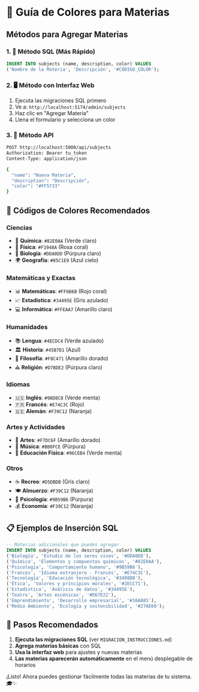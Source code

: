 # 🎨 Guía de Colores para Materias

## Métodos para Agregar Materias

### 1. **💾 Método SQL (Más Rápido)**
```sql
INSERT INTO subjects (name, description, color) VALUES 
('Nombre de la Materia', 'Descripción', '#CÓDIGO_COLOR');
```

### 2. **🖥️ Método con Interfaz Web**
1. Ejecuta las migraciones SQL primero
2. Ve a: `http://localhost:5174/admin/subjects`
3. Haz clic en "Agregar Materia"
4. Llena el formulario y selecciona un color

### 3. **🔧 Método API**
```bash
POST http://localhost:5000/api/subjects
Authorization: Bearer tu_token
Content-Type: application/json

{
  "name": "Nueva Materia",
  "description": "Descripción",
  "color": "#FF5733"
}
```

## 🎨 Códigos de Colores Recomendados

### **Ciencias**
- 🧪 **Química**: `#82E0AA` (Verde claro)
- 🔬 **Física**: `#F1948A` (Rosa coral)
- 🌱 **Biología**: `#DDA0DD` (Púrpura claro)
- 🌍 **Geografía**: `#85C1E9` (Azul cielo)

### **Matemáticas y Exactas**
- 📊 **Matemáticas**: `#FF6B6B` (Rojo coral)
- 📈 **Estadística**: `#34495E` (Gris azulado)
- 💻 **Informática**: `#FFEAA7` (Amarillo claro)

### **Humanidades**
- 📚 **Lengua**: `#4ECDC4` (Verde azulado)
- 🏛️ **Historia**: `#45B7D1` (Azul)
- 🤔 **Filosofía**: `#F8C471` (Amarillo dorado)
- ⛪ **Religión**: `#D7BDE2` (Púrpura claro)

### **Idiomas**
- 🇺🇸 **Inglés**: `#98D8C8` (Verde menta)
- 🇫🇷 **Francés**: `#E74C3C` (Rojo)
- 🇩🇪 **Alemán**: `#F39C12` (Naranja)

### **Artes y Actividades**
- 🎨 **Artes**: `#F7DC6F` (Amarillo dorado)
- 🎵 **Música**: `#BB8FCE` (Púrpura)
- 🏃 **Educación Física**: `#96CEB4` (Verde menta)

### **Otros**
- ☕ **Recreo**: `#D5DBDB` (Gris claro)
- 🍽️ **Almuerzo**: `#F39C12` (Naranja)
- 🧠 **Psicología**: `#9B59B6` (Púrpura)
- 💰 **Economía**: `#F39C12` (Naranja)

## 📋 Ejemplos de Inserción SQL

```sql
-- Materias adicionales que puedes agregar
INSERT INTO subjects (name, description, color) VALUES 
('Biología', 'Estudio de los seres vivos', '#DDA0DD'),
('Química', 'Elementos y compuestos químicos', '#82E0AA'),
('Psicología', 'Comportamiento humano', '#9B59B6'),
('Francés', 'Idioma extranjero - Francés', '#E74C3C'),
('Tecnología', 'Educación tecnológica', '#3498DB'),
('Ética', 'Valores y principios morales', '#2ECC71'),
('Estadística', 'Análisis de datos', '#34495E'),
('Teatro', 'Artes escénicas', '#E67E22'),
('Emprendimiento', 'Desarrollo empresarial', '#16A085'),
('Medio Ambiente', 'Ecología y sostenibilidad', '#27AE60');
```

## 🎯 Pasos Recomendados

1. **Ejecuta las migraciones SQL** (ver `MIGRACION_INSTRUCCIONES.md`)
2. **Agrega materias básicas** con SQL
3. **Usa la interfaz web** para ajustes y nuevas materias
4. **Las materias aparecerán automáticamente** en el menú desplegable de horarios

¡Listo! Ahora puedes gestionar fácilmente todas las materias de tu sistema. 🎓✨
